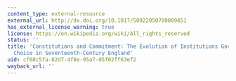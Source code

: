 ```yaml
---
content_type: external-resource
external_url: http://dx.doi.org/10.1017/S0022050700009451
has_external_license_warning: true
license: https://en.wikipedia.org/wiki/All_rights_reserved
status: ''
title: 'Constitutions and Commitment: The Evolution of Institutions Governing Public
  Choice in Seventeenth-Century England'
uid: cf68c5fa-82d7-4f8e-95a7-05f02ff63ef2
wayback_url: ''
---
```

